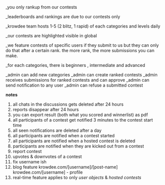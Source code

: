<!-- ranking up and leaderboard -->
_you only rankup from our contests

_leaderboards and rankings are due to our contests only

_krowdee team hosts 1-5 (2 blitz, 1 rapid) of each      categories and levels daily

_our contests are highlighted visible in global 

_we feature contests of specific users if they submit to us but they can only do that after a certain rank.
the more rank, the more submissions you can make.

_for each categories, there is beginners , intermediate and advanced

<!-- admin -->
_admin can add new categories
_admin can create ranked contests
_admin receives submissions for ranked contests and    can approve
_admin can send notification to any user
_admin can refuse a submitted contest

<!-- miscellaneous -->
**notes**
1. all chats in the discussions gets deleted after 24 hours
2. reports disappear after 24 hours
3. you can export result (both what you scored and winnerlist) as pdf
4. all participants of a contest get notified 3 minutes to the contest start time
5. all seen notifications are deleted after a day
6. all participants are notified when a contest started
7. all participants are notified when a hosted contest is deleted
8. participants are notified when they are kicked out from a contest 
9. report contest
10. upvotes & downvotes of a contest
11. fix username ish
12. blog feature krowdee.com/[username]/[post-name]
    krowdee.com/[username] - profile
13. real-time feature applies to only _user objects_ & _hosted contests_